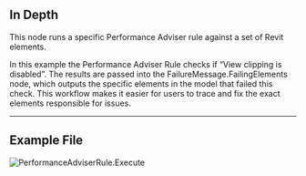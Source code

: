 ## In Depth
This node runs a specific Performance Adviser rule against a set of Revit elements.

In this example the Performance Adviser Rule checks if “View clipping is disabled”. The results are passed into the FailureMessage.FailingElements node, which outputs the specific elements in the model that failed this check. This workflow makes it easier for users to trace and fix the exact elements responsible for issues.

___
## Example File

![PerformanceAdviserRule.Execute](./Revit.Elements.PerformanceAdviserRule.Execute_img.jpg)